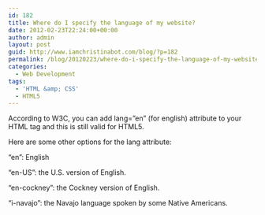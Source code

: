 ```yaml
---
id: 182
title: Where do I specify the language of my website?
date: 2012-02-23T22:24:00+00:00
author: admin
layout: post
guid: http://www.iamchristinabot.com/blog/?p=182
permalink: /blog/20120223/where-do-i-specify-the-language-of-my-website/
categories:
  - Web Development
tags:
  - 'HTML &amp; CSS'
  - HTML5
---
```

According to W3C, you can add lang=&#8221;en&#8221; (for english) attribute to your HTML tag and this is still valid for HTML5.

Here are some other options for the lang attribute:

&#8220;en&#8221;: English

&#8220;en-US&#8221;: the U.S. version of English.

&#8220;en-cockney&#8221;: the Cockney version of English.

&#8220;i-navajo&#8221;: the Navajo language spoken by some Native Americans.
